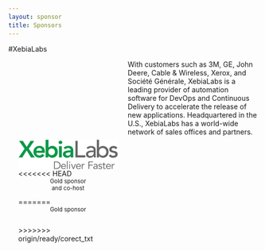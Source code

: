 ```yaml
---
layout: sponsor
title: Sponsors
---
```

#XebiaLabs
<div style="width:200px;float:left;padding:20px">
  <div style="height:200px;position:relative;">
    <img style="position: absolute; bottom: 0;width:200px" src="/images/XebiaLabs.png" />
  </div>
<<<<<<< HEAD
  <div style="height:40px;text-align:center;font-size:82%;">Gold sponsor<br/> and co-host</div>
=======
  <div style="height:40px;text-align:center;font-size:82%;">Gold sponsor</div>
>>>>>>> origin/ready/corect_txt
</div>


With customers such as 3M, GE, John Deere, Cable & Wireless, Xerox, and Société Générale, XebiaLabs is a leading provider of automation software for DevOps and Continuous Delivery to accelerate the release of new applications. Headquartered in the U.S., XebiaLabs has a world-wide network of sales offices and partners.
